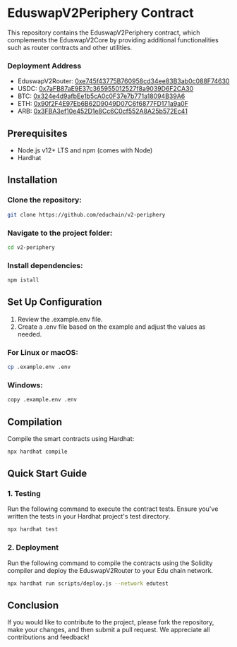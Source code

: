# EduswapV2Periphery Contract

This repository contains the EduswapV2Periphery contract, which complements the EduswapV2Core by providing additional functionalities such as router contracts and other utilities.

### Deployment Address

- EduswapV2Router: [0xe745f43775B760958cd34ee83B3ab0c088F74630](https://opencampus-codex.blockscout.com/address/0xe745f43775B760958cd34ee83B3ab0c088F74630)
- USDC: [0x7aFB87aE9E37c365955012527f8a9039D6F2CA30](https://opencampus-codex.blockscout.com/address/0x7aFB87aE9E37c365955012527f8a9039D6F2CA30)
- BTC: [0x324e4d9afbEe1b5cA0c0F37e7b771a18094B39A6](https://opencampus-codex.blockscout.com/address/0x324e4d9afbEe1b5cA0c0F37e7b771a18094B39A6)
- ETH: [0x90f2F4E97Eb6B62D9049D07C6f6877FD171a9a0F](https://opencampus-codex.blockscout.com/address/0x90f2F4E97Eb6B62D9049D07C6f6877FD171a9a0F)
- ARB: [0x3FBA3ef10e452D1e8Cc6C0cf552A8A25b572Ec41](https://opencampus-codex.blockscout.com/address/0x3FBA3ef10e452D1e8Cc6C0cf552A8A25b572Ec41)

## Prerequisites

- Node.js v12+ LTS and npm (comes with Node)
- Hardhat

## Installation

### Clone the repository:

```bash
git clone https://github.com/educhain/v2-periphery
```

### Navigate to the project folder:

```bash
cd v2-periphery
```

### Install dependencies:

```bash
npm istall
```

## Set Up Configuration

1. Review the .example.env file.
2. Create a .env file based on the example and adjust the values as needed.

### For Linux or macOS:

```bash
cp .example.env .env
```

### Windows:

```bash
copy .example.env .env
```

## Compilation

Compile the smart contracts using Hardhat:

```bash
npx hardhat compile
```

## Quick Start Guide

### 1. Testing

Run the following command to execute the contract tests. Ensure you've written the tests in your Hardhat project's test directory.

```bash
npx hardhat test
```

### 2. Deployment

Run the following command to compile the contracts using the Solidity compiler and deploy the EduswapV2Router to your Edu chain network.

```bash
npx hardhat run scripts/deploy.js --network edutest
```

## Conclusion

If you would like to contribute to the project, please fork the repository, make your changes, and then submit a pull request. We appreciate all contributions and feedback!
